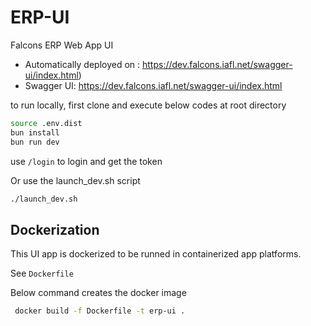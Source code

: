 # ERP-UI
Falcons ERP Web App UI

- Automatically deployed on : https://dev.falcons.iafl.net/swagger-ui/index.html)
- Swagger UI: https://dev.falcons.iafl.net/swagger-ui/index.html 


to run locally, first clone and execute below codes at root directory 

```bash
source .env.dist
bun install
bun run dev
```

use `/login` to login and get the token


Or use the launch_dev.sh script 

```bash
./launch_dev.sh
```


## Dockerization 

This UI app is dockerized to be runned in containerized app platforms.

See `Dockerfile`

Below command creates the docker image 

```bash
 docker build -f Dockerfile -t erp-ui .
```

